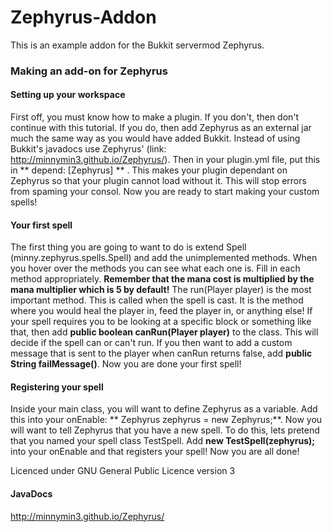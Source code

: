 Zephyrus-Addon
========

This is an example addon for the Bukkit servermod Zephyrus.

### Making an add-on for Zephyrus

#### Setting up your workspace
First off, you must know how to make a plugin. If you don't, then don't continue with this tutorial. If you do, then add Zephyrus as an external jar much the same way as you would have added Bukkit. Instead of using Bukkit's javadocs use Zephyrus' (link: http://minnymin3.github.io/Zephyrus/). Then in your plugin.yml file, put this in ** depend: [Zephyrus] ** . This makes your plugin dependant on Zephyrus so that your plugin cannot load without it. This will stop errors from spaming your consol. Now you are ready to start making your custom spells!

#### Your first spell
The first thing you are going to want to do is extend Spell (minny.zephyrus.spells.Spell) and add the unimplemented methods. When you hover over the methods you can see what each one is. Fill in each method appropriately. **Remember that the mana cost is multiplied by the mana multiplier which is 5 by default!** The run(Player player) is the most important method. This is called when the spell is cast. It is the method where you would heal the player in, feed the player in, or anything else! If your spell requires you to be looking at a specific block or something like that, then add **public boolean canRun(Player player)** to the class. This will decide if the spell can or can't run. If you then want to add a custom message that is sent to the player when canRun returns false, add **public String failMessage()**. Now you are done your first spell!

#### Registering your spell
Inside your main class, you will want to define Zephyrus as a variable. Add this into your onEnable: ** Zephyrus zephyrus = new Zephyrus;**. Now you will want to tell Zephyrus that you have a new spell. To do this, lets pretend that you named your spell class TestSpell. Add **new TestSpell(zephyrus);** into your onEnable and that registers your spell! Now you are all done!
  
Licenced under GNU General Public Licence version 3

#### JavaDocs
http://minnymin3.github.io/Zephyrus/
